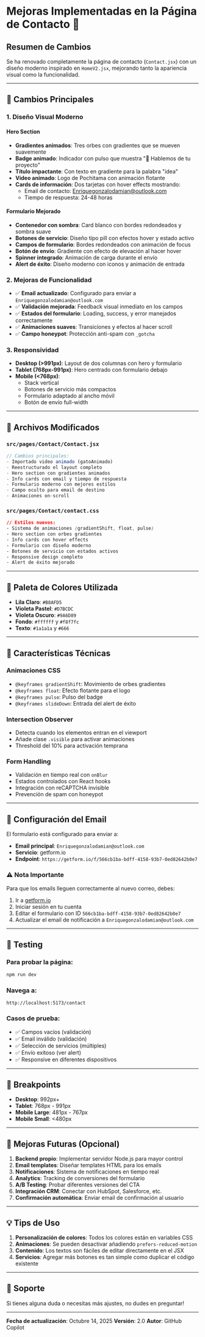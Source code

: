# Mejoras Implementadas en la Página de Contacto 🎨

## Resumen de Cambios

Se ha renovado completamente la página de contacto (`Contact.jsx`) con un diseño moderno inspirado en `HomeV2.jsx`, mejorando tanto la apariencia visual como la funcionalidad.

---

## 🎯 Cambios Principales

### 1. **Diseño Visual Moderno**

#### Hero Section
- **Gradientes animados**: Tres orbes con gradientes que se mueven suavemente
- **Badge animado**: Indicador con pulso que muestra "💬 Hablemos de tu proyecto"
- **Título impactante**: Con texto en gradiente para la palabra "idea"
- **Video animado**: Logo de Pochitama con animación flotante
- **Cards de información**: Dos tarjetas con hover effects mostrando:
  - Email de contacto: Enriquegonzalodamian@outlook.com
  - Tiempo de respuesta: 24-48 horas

#### Formulario Mejorado
- **Contenedor con sombra**: Card blanco con bordes redondeados y sombra suave
- **Botones de servicio**: Diseño tipo pill con efectos hover y estado activo
- **Campos de formulario**: Bordes redondeados con animación de focus
- **Botón de envío**: Gradiente con efecto de elevación al hacer hover
- **Spinner integrado**: Animación de carga durante el envío
- **Alert de éxito**: Diseño moderno con iconos y animación de entrada

### 2. **Mejoras de Funcionalidad**

- ✅ **Email actualizado**: Configurado para enviar a `Enriquegonzalodamian@outlook.com`
- ✅ **Validación mejorada**: Feedback visual inmediato en los campos
- ✅ **Estados del formulario**: Loading, success, y error manejados correctamente
- ✅ **Animaciones suaves**: Transiciones y efectos al hacer scroll
- ✅ **Campo honeypot**: Protección anti-spam con `_gotcha`

### 3. **Responsividad**

- **Desktop (>991px)**: Layout de dos columnas con hero y formulario
- **Tablet (768px-991px)**: Hero centrado con formulario debajo
- **Mobile (<768px)**: 
  - Stack vertical
  - Botones de servicio más compactos
  - Formulario adaptado al ancho móvil
  - Botón de envío full-width

---

## 📁 Archivos Modificados

### `src/pages/Contact/Contact.jsx`
```jsx
// Cambios principales:
- Importado video animado (gatoAnimado)
- Reestructurado el layout completo
- Hero section con gradientes animados
- Info cards con email y tiempo de respuesta
- Formulario moderno con mejores estilos
- Campo oculto para email de destino
- Animaciones on-scroll
```

### `src/pages/Contact/contact.css`
```css
// Estilos nuevos:
- Sistema de animaciones (gradientShift, float, pulse)
- Hero section con orbes gradientes
- Info cards con hover effects
- Formulario con diseño moderno
- Botones de servicio con estados activos
- Responsive design completo
- Alert de éxito mejorado
```

---

## 🎨 Paleta de Colores Utilizada

- **Lila Claro**: `#B8AFD5`
- **Violeta Pastel**: `#D7BCDC`
- **Violeta Oscuro**: `#9A6D89`
- **Fondo**: `#ffffff` y `#f8f7fc`
- **Texto**: `#1a1a1a` y `#666`

---

## 🚀 Características Técnicas

### Animaciones CSS
- `@keyframes gradientShift`: Movimiento de orbes gradientes
- `@keyframes float`: Efecto flotante para el logo
- `@keyframes pulse`: Pulso del badge
- `@keyframes slideDown`: Entrada del alert de éxito

### Intersection Observer
- Detecta cuando los elementos entran en el viewport
- Añade clase `.visible` para activar animaciones
- Threshold del 10% para activación temprana

### Form Handling
- Validación en tiempo real con `onBlur`
- Estados controlados con React hooks
- Integración con reCAPTCHA invisible
- Prevención de spam con honeypot

---

## 📧 Configuración del Email

El formulario está configurado para enviar a:
- **Email principal**: `Enriquegonzalodamian@outlook.com`
- **Servicio**: getform.io
- **Endpoint**: `https://getform.io/f/566cb1ba-bdff-4158-93b7-0ed82642b0e7`

### ⚠️ Nota Importante
Para que los emails lleguen correctamente al nuevo correo, debes:
1. Ir a [getform.io](https://getform.io)
2. Iniciar sesión en tu cuenta
3. Editar el formulario con ID `566cb1ba-bdff-4158-93b7-0ed82642b0e7`
4. Actualizar el email de notificación a `Enriquegonzalodamian@outlook.com`

---

## 🧪 Testing

### Para probar la página:
```bash
npm run dev
```

### Navega a:
```
http://localhost:5173/contact
```

### Casos de prueba:
- ✅ Campos vacíos (validación)
- ✅ Email inválido (validación)
- ✅ Selección de servicios (múltiples)
- ✅ Envío exitoso (ver alert)
- ✅ Responsive en diferentes dispositivos

---

## 📱 Breakpoints

- **Desktop**: 992px+
- **Tablet**: 768px - 991px
- **Mobile Large**: 481px - 767px
- **Mobile Small**: <480px

---

## 🎯 Mejoras Futuras (Opcional)

1. **Backend propio**: Implementar servidor Node.js para mayor control
2. **Email templates**: Diseñar templates HTML para los emails
3. **Notificaciones**: Sistema de notificaciones en tiempo real
4. **Analytics**: Tracking de conversiones del formulario
5. **A/B Testing**: Probar diferentes versiones del CTA
6. **Integración CRM**: Conectar con HubSpot, Salesforce, etc.
7. **Confirmación automática**: Enviar email de confirmación al usuario

---

## 💡 Tips de Uso

1. **Personalización de colores**: Todos los colores están en variables CSS
2. **Animaciones**: Se pueden desactivar añadiendo `prefers-reduced-motion`
3. **Contenido**: Los textos son fáciles de editar directamente en el JSX
4. **Servicios**: Agregar más botones es tan simple como duplicar el código existente

---

## 🤝 Soporte

Si tienes alguna duda o necesitas más ajustes, no dudes en preguntar!

---

**Fecha de actualización**: Octubre 14, 2025
**Versión**: 2.0
**Autor**: GitHub Copilot
